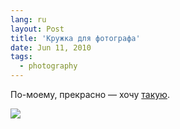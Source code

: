 ```yaml
---
lang: ru
layout: Post
title: 'Кружка для фотографа'
date: Jun 11, 2010
tags:
  - photography
---
```


По-моему, прекрасно — хочу [такую](http://www.the-digital-picture.com/Reviews/Canon-EF-70-200mm-f-4.0-L-USM-Lens-Mug-Review.aspx).

![](http://wow.sapegin.me/1P133N2E2Y1Z/Canon-EF-70-200mm-f-40-L-USM-Lens-Mug-Tripod-Mount.jpg)
